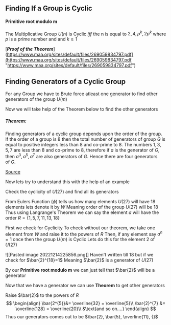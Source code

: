 ## Finding If a Group is Cyclic

#### Primitive root modulo m
The Multiplicative Group $U(n)$ is Cyclic $iff$ the n is equal to $2,4,p^{k},2p^{k}$  where $p$ is a prime number and and $k \geq 1$

[***Proof of the Theorem***](https://www.maa.org/sites/default/files/269059834797.pdf](https://www.maa.org/sites/default/files/269059834797.pdf "https://www.maa.org/sites/default/files/269059834797.pdf")

## Finding Generators of a Cyclic Group

For any Group we have to Brute force atleast one generator to find other generators of the group $U(m)$

Now we will take help of the Theorem below to find the other generators

##### Theorem:
Finding generators of a cyclic group depends upon the order of the group. If the order of a group is $8$ then the total number of generators of group $G$ is equal to positive integers less than $8$ and co-prime to $8$.
The numbers $1 , 3, 5, 7$ are less than $8$ and co-prime to $8$, therefore if $a$ is the generator of $G$, then $a^{3}, a^{5}, a^{7}$ are also generators of $G$. Hence there are four generators of $G$.

[Source](https://math.stackexchange.com/questions/786452/how-to-find-a-generator-of-a-cyclic-group#:~:text=Finding%20generators%20of%20a%20cyclic,and%20co-prime%20to%208)

Now lets try to understand this with the help of an example

Check the cyclicity of $U(27)$ and find all its generators

From Eulers Function ($\phi$) tells us how many elements $U(27)$ will have $18$ elements lets denote it by $W$
Meaning order of the group $U(27)$ will be $18$
Thus using Langrange's Theorem we can say the element $a$ will have the order $R = \{1,5,7,11,13,18\}$


First we check for Cyclicity
To check without our theorem, we take one element from $W$ and raise it to the powers of $R$ 
Then, if any element say $a^{n} =1$ once then the group $U(m)$ is Cyclic
Lets do this for the element $2$ of $U(27)$

![[Pasted image 20221214225856.png]]
Haven't written till $18$ but if we check for $\bar{2}^{18}=1$
Meaning $\bar{2}$ is a generator of $U(27)$

By our **Primitive root modulo m** we can just tell that $\bar{2}$ will be a generator

Now that we have a generator we can use **Theorem** to get other generators

Raise $\bar{2}$ to the powers of $R$
$$
\begin{align}
\bar{2^{5}}&= \overline{32} = \overline{5}\\
\bar{2}^{7} &= \overline{128} = \overline{20}\\
&\text{and so on....}
\end{align}
$$
Thus our generators comes out to be 
$\bar{2}, \bar{5}, \overline{11}, \{}$